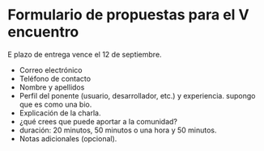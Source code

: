 # Formulario de propuestas para el V encuentro

E plazo de entrega vence el 12 de septiembre.

* Correo electrónico
* Teléfono de contacto
* Nombre y apellidos
* Perfil del ponente (usuario, desarrollador, etc.) y experiencia. supongo que es como una bio.
* Explicación de la charla.
* ¿qué crees que puede aportar a la comunidad?
* duración: 20 minutos, 50 minutos o una hora y 50 minutos.
* Notas adicionales (opcional).

